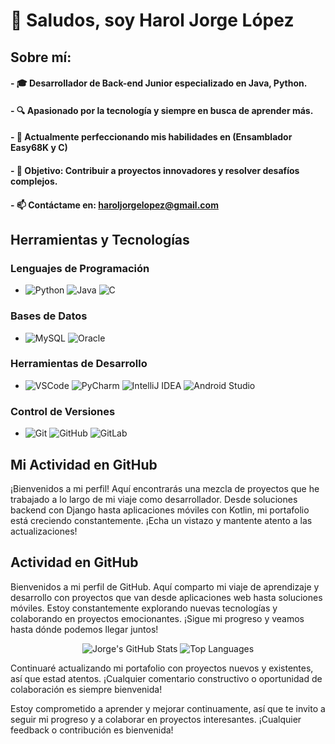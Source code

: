# 👋 Saludos, soy Harol Jorge López

## Sobre mí:

#### - 🎓 Desarrollador de Back-end Junior especializado en Java, Python.
#### - 🔍 Apasionado por la tecnología y siempre en busca de aprender más.
#### - 🌱 Actualmente perfeccionando mis habilidades en (Ensamblador Easy68K y C)
#### - 🌟 Objetivo: Contribuir a proyectos innovadores y resolver desafíos complejos.
#### - 📫 Contáctame en: haroljorgelopez@gmail.com

## Herramientas y Tecnologías

### Lenguajes de Programación
- ![Python](https://img.shields.io/badge/-Python-3776AB?style=flat-square&logo=Python&logoColor=white) ![Java](https://img.shields.io/badge/-Java-007396?style=flat-square&logo=Java&logoColor=white) ![C](https://img.shields.io/badge/-C-A8B9CC?style=flat-square&logo=C&logoColor=white)

### Bases de Datos
- ![MySQL](https://img.shields.io/badge/-MySQL-4479A1?style=flat-square&logo=MySQL&logoColor=white)
![Oracle](https://img.shields.io/badge/-Oracle-F80000?style=flat-square&logo=Oracle&logoColor=white)

### Herramientas de Desarrollo
- ![VSCode](https://img.shields.io/badge/-Visual%20Studio%20Code-007ACC?style=flat-square&logo=Visual-Studio-Code&logoColor=white)
![PyCharm](https://img.shields.io/badge/-PyCharm-21D789?style=flat-square&logo=PyCharm&logoColor=white)
![IntelliJ IDEA](https://img.shields.io/badge/-IntelliJ%20IDEA-000000?style=flat-square&logo=IntelliJ-IDEA&logoColor=white)
![Android Studio](https://img.shields.io/badge/-Android%20Studio-3DDC84?style=flat-square&logo=Android-Studio&logoColor=white)

### Control de Versiones
- ![Git](https://img.shields.io/badge/-Git-F05032?style=flat-square&logo=Git&logoColor=white)
![GitHub](https://img.shields.io/badge/-GitHub-181717?style=flat-square&logo=GitHub&logoColor=white)
![GitLab](https://img.shields.io/badge/-GitLab-FCA121?style=flat-square&logo=GitLab&logoColor=white)


<!---
Hjorge-l/Hjorge-l is a ✨ special ✨ repository because its `README.md` (this file) appears on your GitHub profile.
You can click the Preview link to take a look at your changes.
--->
## Mi Actividad en GitHub

¡Bienvenidos a mi perfil! Aquí encontrarás una mezcla de proyectos que he trabajado a lo largo de mi viaje como desarrollador. Desde soluciones backend con Django hasta aplicaciones móviles con Kotlin, mi portafolio está creciendo constantemente. ¡Echa un vistazo y mantente atento a las actualizaciones!

## Actividad en GitHub

Bienvenidos a mi perfil de GitHub. Aquí comparto mi viaje de aprendizaje y desarrollo con proyectos que van desde aplicaciones web hasta soluciones móviles. Estoy constantemente explorando nuevas tecnologías y colaborando en proyectos emocionantes. ¡Sigue mi progreso y veamos hasta dónde podemos llegar juntos!

<p align="center">
  <img src="https://github-readme-stats.vercel.app/api?username=hjorge-l&show_icons=true&theme=default&hide=issues&count_private=true&include_all_commits=true&line_height=24&hide_border=true&bg_color=ffffff&title_color=0078D4&text_color=333333&icon_color=0078D4" alt="Jorge's GitHub Stats" />
  <img src="https://github-readme-stats.vercel.app/api/top-langs/?username=hjorge-l&layout=compact&theme=default&hide_border=true&bg_color=ffffff&title_color=0078D4&text_color=333333" alt="Top Languages" />
</p>

Continuaré actualizando mi portafolio con proyectos nuevos y existentes, así que estad atentos. ¡Cualquier comentario constructivo o oportunidad de colaboración es siempre bienvenida!


Estoy comprometido a aprender y mejorar continuamente, así que te invito a seguir mi progreso y a colaborar en proyectos interesantes. ¡Cualquier feedback o contribución es bienvenida!

